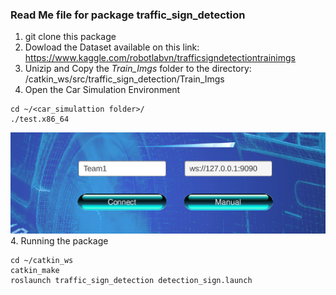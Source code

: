 ### Read Me file for package traffic_sign_detection
1. git clone this package
2. Dowload the Dataset available on this link: https://www.kaggle.com/robotlabvn/trafficsigndetectiontrainimgs
3. Unizip and Copy the *Train_Imgs* folder to the directory: /catkin_ws/src/traffic_sign_detection/Train_Imgs
4. Open the Car Simulation Environment
```
cd ~/<car_simulattion folder>/
./test.x86_64
```
 ![alt text](https://github.com/robotlabvn/self_driving_car/blob/master/traffic_sign_detection/Image/Simulation_1.png)
4. Running the package
 ```
 cd ~/catkin_ws
 catkin_make
 roslaunch traffic_sign_detection detection_sign.launch
```

